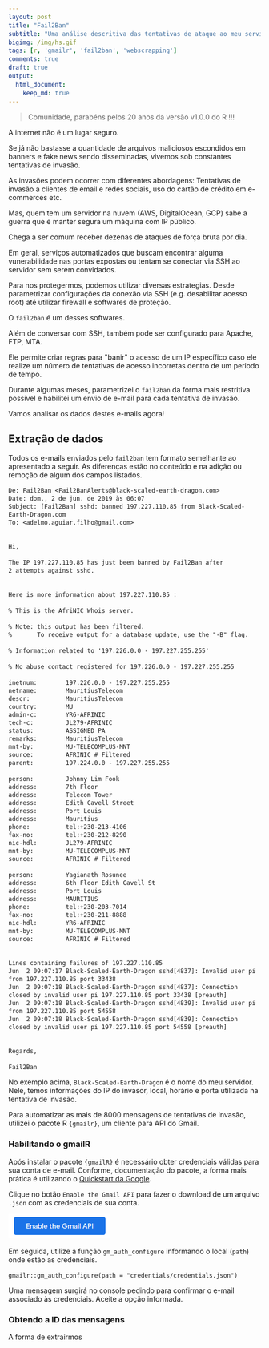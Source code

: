 ```yaml
---
layout: post
title: "Fail2Ban"
subtitle: "Uma análise descritiva das tentativas de ataque ao meu servidor"
bigimg: /img/hs.gif
tags: [r, 'gmailr', 'fail2ban', 'webscrapping']
comments: true
draft: true
output:
  html_document:
    keep_md: true
---
```


> Comunidade, parabéns pelos 20 anos da versão v1.0.0 do R !!!

A internet não é um lugar seguro.

Se já não bastasse a quantidade de arquivos maliciosos escondidos em banners e fake news sendo disseminadas, vivemos sob constantes tentativas de invasão.

As invasões podem ocorrer com diferentes abordagens: Tentativas de invasão a clientes de email e redes sociais, uso do cartão de crédito em e-commerces etc.

Mas, quem tem um servidor na nuvem (AWS, DigitalOcean, GCP) sabe a guerra que é manter segura um máquina com IP público.

Chega a ser comum receber dezenas de ataques de força bruta por dia. 

Em geral, serviços automatizados que buscam encontrar alguma vunerabilidade nas portas expostas ou tentam se conectar via SSH ao servidor sem serem convidados.

Para nos protegermos, podemos utilizar diversas estrategias. Desde parametrizar configurações da conexão via SSH (e.g. desabilitar acesso root) até utilizar firewall e softwares de proteção.

O `fail2ban` é um desses softwares. 

Além de conversar com SSH, também pode ser configurado para Apache, FTP, MTA. 

Ele permite criar regras para "banir" o acesso de um IP específico caso ele realize um número de tentativas de acesso incorretas dentro de um periodo de tempo.

Durante algumas meses, parametrizei o `fail2ban` da forma mais restritiva possível e habilitei um envio de e-mail para cada tentativa de invasão.

Vamos analisar os dados destes e-mails agora!

## Extração de dados

Todos os e-mails enviados pelo `fail2ban` tem formato semelhante ao apresentado a seguir. As diferenças estão no conteúdo e na adição ou remoção de algum dos campos listados.

```
De: Fail2Ban <Fail2BanAlerts@black-scaled-earth-dragon.com>
Date: dom., 2 de jun. de 2019 às 06:07
Subject: [Fail2Ban] sshd: banned 197.227.110.85 from Black-Scaled-Earth-Dragon.com
To: <adelmo.aguiar.filho@gmail.com>


Hi,

The IP 197.227.110.85 has just been banned by Fail2Ban after
2 attempts against sshd.


Here is more information about 197.227.110.85 :

% This is the AfriNIC Whois server.

% Note: this output has been filtered.
%       To receive output for a database update, use the "-B" flag.

% Information related to '197.226.0.0 - 197.227.255.255'

% No abuse contact registered for 197.226.0.0 - 197.227.255.255

inetnum:        197.226.0.0 - 197.227.255.255
netname:        MauritiusTelecom
descr:          MauritiusTelecom
country:        MU
admin-c:        YR6-AFRINIC
tech-c:         JL279-AFRINIC
status:         ASSIGNED PA
remarks:        MauritiusTelecom
mnt-by:         MU-TELECOMPLUS-MNT
source:         AFRINIC # Filtered
parent:         197.224.0.0 - 197.227.255.255

person:         Johnny Lim Fook
address:        7th Floor
address:        Telecom Tower
address:        Edith Cavell Street
address:        Port Louis
address:        Mauritius
phone:          tel:+230-213-4106
fax-no:         tel:+230-212-8290
nic-hdl:        JL279-AFRINIC
mnt-by:         MU-TELECOMPLUS-MNT
source:         AFRINIC # Filtered

person:         Yagianath Rosunee
address:        6th Floor Edith Cavell St
address:        Port Louis
address:        MAURITIUS
phone:          tel:+230-203-7014
fax-no:         tel:+230-211-8888
nic-hdl:        YR6-AFRINIC
mnt-by:         MU-TELECOMPLUS-MNT
source:         AFRINIC # Filtered


Lines containing failures of 197.227.110.85
Jun  2 09:07:17 Black-Scaled-Earth-Dragon sshd[4837]: Invalid user pi from 197.227.110.85 port 33438
Jun  2 09:07:18 Black-Scaled-Earth-Dragon sshd[4837]: Connection closed by invalid user pi 197.227.110.85 port 33438 [preauth]
Jun  2 09:07:18 Black-Scaled-Earth-Dragon sshd[4839]: Invalid user pi from 197.227.110.85 port 54558
Jun  2 09:07:18 Black-Scaled-Earth-Dragon sshd[4839]: Connection closed by invalid user pi 197.227.110.85 port 54558 [preauth]


Regards,

Fail2Ban
```

No exemplo acima, `Black-Scaled-Earth-Dragon` é o nome do meu servidor. Nele, temos informações do IP do invasor, local, horário e porta utilizada na tentativa de invasão.

Para automatizar as mais de 8000 mensagens de tentativas de invasão, utilizei o pacote R `{gmailr}`, um cliente para API do Gmail.

### Habilitando o gmailR

Após instalar o pacote `{gmailR}` é necessário obter credenciais válidas para sua conta de e-mail. Conforme, documentação do pacote, a forma mais prática é utilizando o [Quickstart da Google](https://developers.google.com/gmail/api/quickstart/python).

Clique no botão `Enable the Gmail API` para fazer o download de um arquivo `.json` com as credenciais de sua conta.

![](./img/quick.png)

Em seguida, utilize a função `gm_auth_configure` informando o local (`path`) onde estão as credenciais.

```
gmailr::gm_auth_configure(path = "credentials/credentials.json")
```

Uma mensagem surgirá no console pedindo para confirmar o e-mail associado às credenciais. Aceite a opção informada.

### Obtendo a ID das mensagens

A forma de extrairmos 
